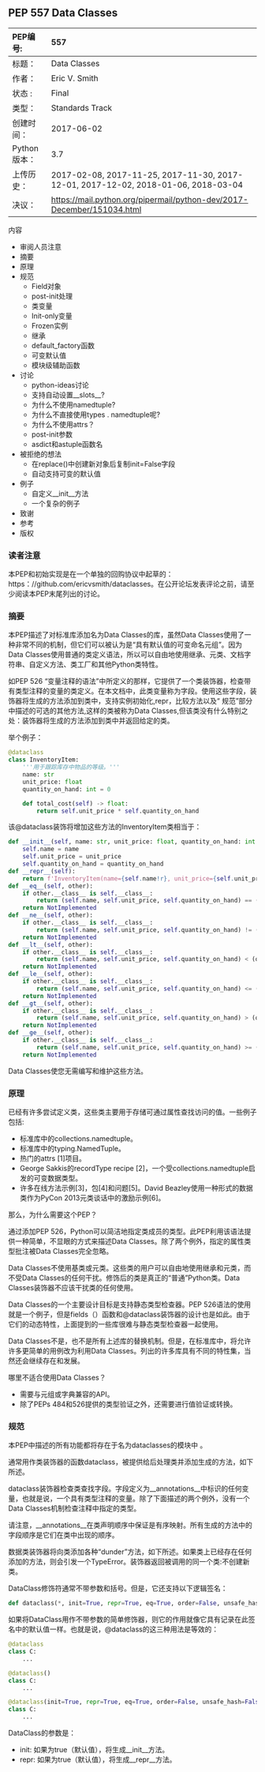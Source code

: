 ## PEP 557 Data Classes

|PEP编号:|557|
|:----|:----|
| 标题：     | Data Classes|
| 作者：      | Eric V. Smith <eric at trueblade.com>   |
| 状态 :       |    Final   |
| 类型：        |    Standards Track   |
| 创建时间：        |    2017-06-02   |
| Python版本：        |    3.7   |
| 上传历史：        | 2017-02-08, 2017-11-25, 2017-11-30, 2017-12-01, 2017-12-02, 2018-01-06, 2018-03-04 |
| 决议：        |    https://mail.python.org/pipermail/python-dev/2017-December/151034.html   |

内容
+ 审阅人员注意
+ 摘要
+ 原理
+ 规范
    + Field对象
    + post-init处理
    + 类变量
    + Init-only变量
    + Frozen实例
    + 继承
    + default_factory函数
    + 可变默认值
    + 模块级辅助函数
+ 讨论
    + python-ideas讨论
    + 支持自动设置__slots__?
    + 为什么不使用namedtuple?
    + 为什么不直接使用types . namedtuple呢?
    + 为什么不使用attrs？
    + post-init参数
    + asdict和astuple函数名
+ 被拒绝的想法
    + 在replace()中创建新对象后复制init=False字段
    + 自动支持可变的默认值
+ 例子
    + 自定义__init__方法
    + 一个复杂的例子
+ 致谢
+ 参考
+ 版权

### 读者注意
本PEP和初始实现是在一个单独的回购协议中起草的：https：//github.com/ericvsmith/dataclasses。在公开论坛发表评论之前，请至少阅读本PEP末尾列出的讨论。
    
### 摘要
本PEP描述了对标准库添加名为Data Classes的库，虽然Data Classes使用了一种非常不同的机制，但它们可以被认为是“具有默认值的可变命名元组”。因为Data Classes使用普通的类定义语法，所以可以自由地使用继承、元类、文档字符串、自定义方法、类工厂和其他Python类特性。

如PEP 526 “变量注释的语法”中所定义的那样，它提供了一个类装饰器，检查带有类型注释的变量的类定义。在本文档中，此类变量称为字段。使用这些字段，装饰器将生成的方法添加到类中，支持实例初始化,repr，比较方法以及“ 规范”部分中描述的可选的其他方法,这样的类被称为Data Classes,但该类没有什么特别之处：装饰器将生成的方法添加到类中并返回给定的类。

举个例子：

```python
@dataclass
class InventoryItem:
    '''用于跟踪库存中物品的等级。'''
    name: str
    unit_price: float
    quantity_on_hand: int = 0

    def total_cost(self) -> float:
        return self.unit_price * self.quantity_on_hand
```
该@dataclass装饰将增加这些方法的InventoryItem类相当于：
```python
def __init__(self, name: str, unit_price: float, quantity_on_hand: int = 0) -> None:
    self.name = name
    self.unit_price = unit_price
    self.quantity_on_hand = quantity_on_hand
def __repr__(self):
    return f'InventoryItem(name={self.name!r}, unit_price={self.unit_price!r}, quantity_on_hand={self.quantity_on_hand!r})'
def __eq__(self, other):
    if other.__class__ is self.__class__:
        return (self.name, self.unit_price, self.quantity_on_hand) == (other.name, other.unit_price, other.quantity_on_hand)
    return NotImplemented
def __ne__(self, other):
    if other.__class__ is self.__class__:
        return (self.name, self.unit_price, self.quantity_on_hand) != (other.name, other.unit_price, other.quantity_on_hand)
    return NotImplemented
def __lt__(self, other):
    if other.__class__ is self.__class__:
        return (self.name, self.unit_price, self.quantity_on_hand) < (other.name, other.unit_price, other.quantity_on_hand)
    return NotImplemented
def __le__(self, other):
    if other.__class__ is self.__class__:
        return (self.name, self.unit_price, self.quantity_on_hand) <= (other.name, other.unit_price, other.quantity_on_hand)
    return NotImplemented
def __gt__(self, other):
    if other.__class__ is self.__class__:
        return (self.name, self.unit_price, self.quantity_on_hand) > (other.name, other.unit_price, other.quantity_on_hand)
    return NotImplemented
def __ge__(self, other):
    if other.__class__ is self.__class__:
        return (self.name, self.unit_price, self.quantity_on_hand) >= (other.name, other.unit_price, other.quantity_on_hand)
    return NotImplemented
```

Data Classes使您无需编写和维护这些方法。

### 原理
已经有许多尝试定义类，这些类主要用于存储可通过属性查找访问的值。一些例子包括:
+ 标准库中的collections.namedtuple。
+ 标准库中的typing.NamedTuple。
+ 热门的attrs [1]项目。
+ George Sakkis的recordType recipe [2]，一个受collections.namedtuple启发的可变数据类型。
+ 许多在线方法示例[3]，包[4]和问题[5]。David Beazley使用一种形式的数据类作为PyCon 2013元类谈话中的激励示例[6]。

那么，为什么需要这个PEP？

通过添加PEP 526，Python可以简洁地指定类成员的类型。此PEP利用该语法提供一种简单，不显眼的方式来描述Data Classes。除了两个例外，指定的属性类型批注被Data Classes完全忽略。

Data Classes不使用基类或元类。这些类的用户可以自由地使用继承和元类，而不受Data Classes的任何干扰。修饰后的类是真正的“普通”Python类。Data Classes装饰器不应该干扰类的任何使用。

Data Classes的一个主要设计目标是支持静态类型检查器。PEP 526语法的使用就是一个例子，但是fields（）函数和@dataclass装饰器的设计也是如此。由于它们的动态特性，上面提到的一些库很难与静态类型检查器一起使用。

Data Classes不是，也不是所有上述库的替换机制。但是，在标准库中，将允许许多更简单的用例改为利用Data Classes。列出的许多库具有不同的特性集，当然还会继续存在和发展。

哪里不适合使用Data Classes？
+ 需要与元组或字典兼容的API。
+ 除了PEPs 484和526提供的类型验证之外，还需要进行值验证或转换。

### 规范
本PEP中描述的所有功能都将存在于名为dataclasses的模块中 。

通常用作类装饰器的函数dataclass，被提供给后处理类并添加生成的方法，如下所述。

dataclass装饰器检查类查找字段。字段定义为__annotations__中标识的任何变量，也就是说，一个具有类型注释的变量。除了下面描述的两个例外，没有一个Data Classes机制检查注释中指定的类型。

请注意，__annotations__在类声明顺序中保证是有序映射。所有生成的方法中的字段顺序是它们在类中出现的顺序。

数据类装饰器将向类添加各种“dunder”方法，如下所述。如果类上已经存在任何添加的方法，则会引发一个TypeError。装饰器返回被调用的同一个类:不创建新类。

DataClass修饰符通常不带参数和括号。但是，它还支持以下逻辑签名：
```python
def dataclass(*, init=True, repr=True, eq=True, order=False, unsafe_hash=False, frozen=False)
```
如果将DataClass用作不带参数的简单修饰器，则它的作用就像它具有记录在此签名中的默认值一样。也就是说，@dataclass的这三种用法是等效的：
```python
@dataclass
class C:
    ...

@dataclass()
class C:
    ...

@dataclass(init=True, repr=True, eq=True, order=False, unsafe_hash=False, frozen=False)
class C:
    ...
```

DataClass的参数是：
+ init: 如果为true（默认值），将生成__init__方法。
+ repr: 如果为true（默认值），将生成__repr__方法。
